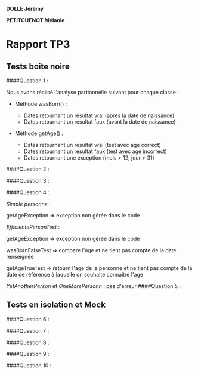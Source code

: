 **DOLLE Jérémy**

**PETITCUENOT Mélanie**

# Rapport TP3

## Tests boite noire

####Question 1 :

Nous avons réalisé l'analyse partionnelle suivant pour chaque classe :
- Méthode wasBorn() :
    - Dates retournant un résultat vrai (après la date de naissance)
    - Dates retournant un resultat faux (avant la date de naissance)
    
- Méthode getAge() :
    - Dates retournant un résultat vrai (test avec age correct)
    - Dates retournant un resultat faux (test avec age incorrect)
    - Dates retournant une exception (mois > 12, jour > 31)

####Question 2 :


####Question 3 :


####Question 4 :

_Simple personne_ :

getAgeException => exception non gérée dans le code

_EfficientePersonTest_ :

getAgeException => exception non gérée dans le code

wasBornFalseTest => compare l'age et ne tient pas compte de la date renseignée

getAgeTrueTest  => retourn l'age de la personne et ne tient pas compte de la date de référence à laquelle on souhaite connaitre l'age

_YetAnotherPerson_ et _OneMorePersonn_ : pas d'erreur
####Question 5 :


## Tests en isolation et Mock


####Question 6 :


####Question 7 :


####Question 8 :


####Question 9 :


####Question 10 :



